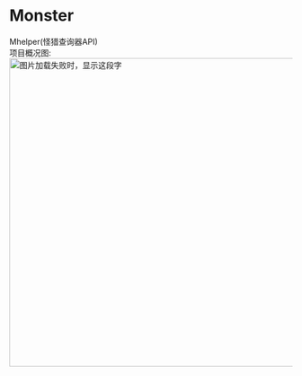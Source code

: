 # Monster
Mhelper(怪猎查询器API)
<br/>
项目概况图:
<br/>
<img src="https://github.com/Guasd/Monster/blob/master/WebSite/WebSite/Mhelper.png" width="1000" height="550" alt="图片加载失败时，显示这段字"/>
